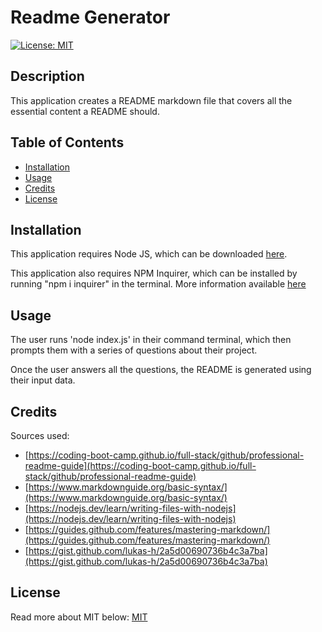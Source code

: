 # Readme Generator

[![License: MIT](https://img.shields.io/badge/License-MIT-yellow.svg)](https://opensource.org/licenses/MIT)

## Description

This application creates a README markdown file that covers all the essential content a README should.

## Table of Contents

- [Installation](#installation)
- [Usage](#usage)
- [Credits](#credits)
- [License](#license)

## Installation

This application requires Node JS, which can be downloaded [here](https://nodejs.org/en/).

This application also requires NPM Inquirer, which can be installed by running "npm i inquirer" in the terminal. More information available [here](https://www.npmjs.com/package/inquirer)

## Usage

The user runs 'node index.js' in their command terminal, which then prompts them with a series of questions about their project.

Once the user answers all the questions, the README is generated using their input data.

## Credits

Sources used:

- [https://coding-boot-camp.github.io/full-stack/github/professional-readme-guide](https://coding-boot-camp.github.io/full-stack/github/professional-readme-guide)
- [https://www.markdownguide.org/basic-syntax/](https://www.markdownguide.org/basic-syntax/)
- [https://nodejs.dev/learn/writing-files-with-nodejs](https://nodejs.dev/learn/writing-files-with-nodejs)
- [https://guides.github.com/features/mastering-markdown/](https://guides.github.com/features/mastering-markdown/)
- [https://gist.github.com/lukas-h/2a5d00690736b4c3a7ba](https://gist.github.com/lukas-h/2a5d00690736b4c3a7ba)

## License

Read more about MIT below:
[MIT](https://opensource.org/licenses/MIT)
